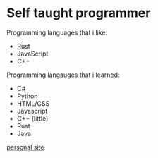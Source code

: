 <h1> Self taught programmer </h1>


Programming languages that i like:
 -  Rust 
 -  JavaScript
 -  C++
 
 
Programming langauges that i learned:
 - C#
 - Python
 - HTML/CSS
 - Javascript
 - C++ (little)
 - Rust
 - Java


[personal site]("https://90cent.github.io")
